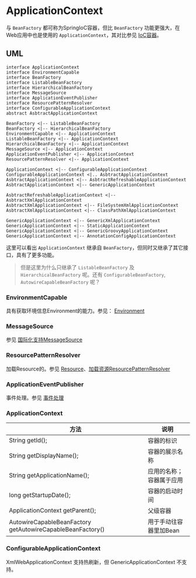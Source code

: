# ApplicationContext
与 `BeanFactory` 都可称为SpringIoC容器，但比 `BeanFactory` 功能更强大，在Web应用中也是使用的 `ApplicationContext`，其对比参见 [IoC容器](../4、spring-beans/2.%20IoC容器.md)。

## UML
```plantuml
interface ApplicationContext
interface EnvironmentCapable
interface BeanFactory
interface ListableBeanFactory
interface HierarchicalBeanFactory
interface MessageSource
interface ApplicationEventPublisher
interface ResourcePatternResolver
interface ConfigurableApplicationContext
abstract AsbtractApplicationContext

BeanFactory <|-- ListableBeanFactory
BeanFactory <|-- HierarchicalBeanFactory
EnvironmentCapable <|-- ApplicationContext
ListableBeanFactory <|-- ApplicationContext
HierarchicalBeanFactory <|-- ApplicationContext
MessageSource <|-- ApplicationContext
ApplicationEventPublisher <|-- ApplicationContext
ResourcePatternResolver <|-- ApplicationContext

ApplicationContext <|-- ConfigurableApplicationContext
ConfigurableApplicationContext <|.. AsbtractApplicationContext
AsbtractApplicationContext <|-- AsbtractRefreshableApplicationContext
AsbtractApplicationContext <|-- GenericApplicationContext

AsbtractRefreshableApplicationContext <|-- AsbtractXmlApplicationContext
AsbtractXmlApplicationContext <|-- FileSystemXmlApplicationContext
AsbtractXmlApplicationContext <|-- ClassPathXmlApplicationContext

GenericApplicationContext <|-- GenericXmlApplicationContext
GenericApplicationContext <|-- StaticApplicationContext
GenericApplicationContext <|-- GenericGroovyApplicationContext
GenericApplicationContext <|-- AnnotationConfigApplicationContext
```
这里可以看出 `ApplicationContext` 继承自 `BeanFactory`，但同时又继承了其它接口，具有了更多功能。
> 但是这里为什么只继承了 `ListableBeanFactory` 及 `HierarchicalBeanFactory` 呢。还有 `ConfigurableBeanFactory`, `AutowireCapableBeanFactory` 呢？

### EnvironmentCapable
具有获取环境信息Environment的能力。参见： [Environment](../3、spring-core/Environment.md)

### MessageSource
参见 [国际化支持MessageSource](3.%20国际化支持MessageSource.md)
### ResourcePatternResolver
加载Resource的。参见 [Resource](../3、spring-core/Resource.md)、[加载资源ResourcePatternResolver](4.%20加载资源ResourcePatternResolver.md)
### ApplicationEventPublisher
事件处理。参见 [事件处理](5.%20事件处理.md)

### ApplicationContext
| 方法                                                         | 说明            |
|------------------------------------------------------------|---------------|
| String getId();                                            | 容器的标识         |
| String getDisplayName();                                   | 容器的展示名称       |
| String getApplicationName();                               | 应用的名称；容器属于应用  |
| long getStartupDate();                                     | 容器的启动时间       |
| ApplicationContext getParent();                            | 父级容器          |
| AutowireCapableBeanFactory getAutowireCapableBeanFactory() | 用于手动往容器里加Bean |

### ConfigurableApplicationContext


XmlWebApplicationContext 支持热刷新，但 GenericApplicationContext 不支持。
